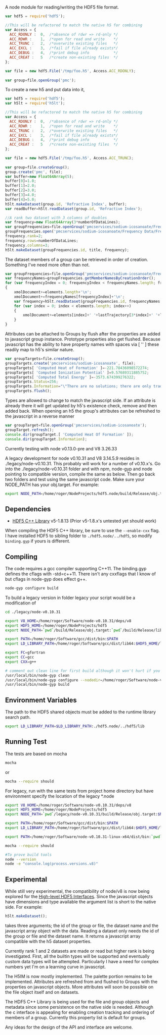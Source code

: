 A node module for reading/writing the HDF5 file format.

```javascript
var hdf5 = require('hdf5');

//This will be refactored to match the native h5 for combining
var Access = {
  ACC_RDONLY :	0,	/*absence of rdwr => rd-only */
  ACC_RDWR :	1,	/*open for read and write    */
  ACC_TRUNC :	2,	/*overwrite existing files   */
  ACC_EXCL :	3,	/*fail if file already exists*/
  ACC_DEBUG :	4,	/*print debug info	         */
  ACC_CREAT :	5	/*create non-existing files  */
};

var file = new hdf5.File('/tmp/foo.h5', Access.ACC_RDONLY);
    
var group=file.openGroup('pmc');
```

To create a new h5 and put data into it,

```javascript
var hdf5 = require('hdf5');
var h5lt = require('h5lt');

//This will be refactored to match the native h5 for combining
var Access = {
  ACC_RDONLY :	0,	/*absence of rdwr => rd-only */
  ACC_RDWR :	1,	/*open for read and write    */
  ACC_TRUNC :	2,	/*overwrite existing files   */
  ACC_EXCL :	3,	/*fail if file already exists*/
  ACC_DEBUG :	4,	/*print debug info	         */
  ACC_CREAT :	5	/*create non-existing files  */
};

var file = new hdf5.File('/tmp/foo.h5', Access.ACC_TRUNC);
    
var group=file.createGroup();
group.create('pmc', file);
var buffer=new Float64Array(5);
buffer[0]=1.0;
buffer[1]=2.0;
buffer[2]=3.0;
buffer[3]=4.0;
buffer[4]=5.0;
h5lt.makeDataset(group.id, 'Refractive Index', buffer);
var readBuffer=h5lt.readDataset(group.id, 'Refractive Index');

//A rank two dataset with 3 columns of doubles
var frequency=new Float64Array(3*numberOfDataLines);
var groupFrequencies=file.openGroup('pmcservices/sodium-icosanoate/Frequency Data/Frequencies');
groupFrequencies.open('pmcservices/sodium-icosanoate/Frequency Data/Frequencies', file);
frequency.rank=2;
frequency.rows=numberOfDataLines;
frequency.columns=3;
h5lt.makeDataset(groupFrequencies.id, title, frequency);
```

The dataset members of a group can be retrieved in order of creation. Something I've need more often than not.

```javascript
var groupFrequencies=file.openGroup('pmcservices/sodium-icosanoate/Frequency Data/Frequencies');
var frequencyNames=groupFrequencies.getMemberNamesByCreationOrder();
for (var frequencyIndex = 0; frequencyIndex < frequencyNames.length; frequencyIndex++)
{
    xmolDocument+=elements.length+'\n';
    xmolDocument+=frequencyNames[frequencyIndex]+'\n';
    var frequency=h5lt.readDataset(groupFrequencies.id, frequencyNames[frequencyIndex]);
    for (var index = 0; index < elements.length; index++)
    {
        xmolDocument+=elements[index]+' '+lastTrajectory[3*index]+' '+lastTrajectory[3*index+1]+' '+lastTrajectory[3*index+2]+' '+frequency[3*index]+' '+frequency[3*index+1]+' '+frequency[3*index+2]+'\n';
    }
}
```

Attributes can be attached to Groups by flush after the properties are added to javascript group instance.  Prototype properties also get flushed.
Because javascript has the ability to have property names with spaces via [ '' ] these readily map to h5's similar nature.

```javascript
var groupTargets=file.createGroup();
groupTargets.create('pmcservices/sodium-icosanoate', file);
groupTargets[ 'Computed Heat of Formation' ]=-221.78436098572274;
groupTargets[ 'Computed Ionization Potential' ]=9.57689311885752;
groupTargets[ 'Computed Total Energy' ]=-3573.674399276322;
groupTargets.Status=256;
groupTargets.Information="\"There are no solutions; there are only trade-offs.\" -- Thomas Sowell";
groupTargets.flush();
```

Types are allowed to change to match the javascript side. If an attribute is already there it will get updated by h5's existence check, remove and then added back. 
When opening an h5 the group's attributes can be refreshed to the javascript in a reverse manner

```javascript
var groupTarget=file.openGroup('pmcservices/sodium-icosanoate');
groupTarget.refresh();
console.dir(groupTarget.[ 'Computed Heat Of Formation' ]);
console.dir(groupTarget.Information);
```

Currently testing with node v0.13.0-pre and V8 3.26.33

A legacy development for node v0.10.31 and V8 3.14.5.9 resides in ./legacy/node-v0.10.31. This probably will work for a number of v0.10.x's.
Go into the ./legacy/node-v0.10.31 folder and with npm, node-gyp and node pointing to compatible version, compile the same as below. Then go back two folders and test using the same javascript code.  Make sure your NODE_PATH has your obj.target.
For example:

```bash
export NODE_PATH=/home/roger/NodeProjects/hdf5.node/build/Release/obj.target:$NODE_PATH
```

## Dependencies

+ [HDF5 C++ Library](http://www.hdfgroup.org/downloads/index.html) v5-1.8.13
        (Prior v5-1.8.x's untested yet should work)

When compiling the HDF5 C++ library, be sure to use the `--enable-cxx` flag. I have installed HDF5 to sibling folder to `./hdf5.node/../hdf5`, so modify `binding.gyp` if yours is different.


## Compiling
The code requires a gcc compiler supporting C++11.  The binding.gyp defines the cflags with -std=c++11.  There isn't any cxxflags that I know of but cflags in node-gyp does 
effect g++.
```bash
node-gyp configure build
```
To build a legacy version in folder legacy your script would be a modification of 

```bash
cd ./legacy/node-v0.10.31

export V8_HOME=/home/roger/Software/node-v0.10.31/deps/v8
export HDF5_HOME=/home/roger/NodeProjects/hdf5
export NODE_PATH=`pwd`/build/Release/obj.target:`pwd`/build/Release/lib.target:$NODE_PATH

export PATH=/home/roger/Software/gcc/dist/bin:$PATH
export LD_LIBRARY_PATH=/home/roger/Software/gcc/dist/lib64:$HDF5_HOME/lib:`pwd`build/Release/obj.target:$LD_LIBRARY_PATH

export FC=gfortran
export CC=gcc
export CXX=g++

# comment out clean line for first build although it won't hurt if you choose not 
/usr/local/bin/node-gyp clean
/usr/local/bin/node-gyp configure --nodedir=/home/roger/Software/node-v0.10.31
/usr/local/bin/node-gyp build

```
## Environment Variables

The path to the HDF5 shared objects must be added to the runtime library search path. 

```bash
export LD_LIBRARY_PATH=$LD_LIBRARY_PATH:./hdf5.node/../hdf5/lib
```

## Running Test

The tests are based on mocha

```bash
mocha
```
or

```bash
mocha --require should
```
For legacy, run with the same tests from project home directory but have environment specify the location of the legacy *.node 

```bash
export V8_HOME=/home/roger/Software/node-v0.10.31/deps/v8
export HDF5_HOME=/home/roger/NodeProjects/hdf5
export NODE_PATH=`pwd`/legacy/node-v0.10.31/build/Release/obj.target:$NODE_PATH

export PATH=/home/roger/Software/gcc/dist/bin:$PATH
export LD_LIBRARY_PATH=/home/roger/Software/gcc/dist/lib64:$HDF5_HOME/lib:$LD_LIBRARY_PATH

export PATH=/home/roger/Software/node-v0.10.31-linux-x64/dist/bin:`pwd`/legacy/node-v0.10.31/node_modules/mocha/bin:$PATH

mocha --require should 

#To prove build tools
node --version
node -e "console.log(process.versions.v8)"

```

## Experimental

While still very experimental, the compatibility of node/v8 is now being explored for the [High-level HDF5 Interfaces](http://www.hdfgroup.org/HDF5/doc/HL/).  Since the javascript objects have
dimensions and type available the argument list is short to the native side. For example:

```javascript
h5lt.makeDataset();
```

takes three arguments; the id of the group or file, the dataset name and the javascript array object with the data. Reading
a dataset only needs the id of the group or file and the dataset name.  It returns a javascript array compatible with the h5 dataset properties.

Currently rank 1 and 2 datasets are made or read but higher rank is being investigated.  First, all the builtin types will be supported and eventually custom data types
will be attempted.  Particularly I have a need for complex numbers yet I'm on a learning curve in javascript.

The H5IM is now mostly implemented.  The palette portion remains to be implemented. 
Attributes are refreshed from and flushed to Groups with the properties on javascript objects. More attributes will soon be possible on the file object itself and on datasets.

The HDF5 C++ Library is being used for the file and group objects and metadata since some persistence on the native side is needed.  Although the c interface
is appealing for enabling creation tracking and ordering of members of a group. Currently this property list is default for groups.

Any ideas for the design of the API and interface are welcome.

